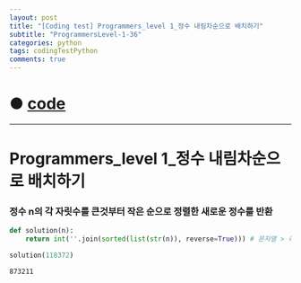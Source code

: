 ```yaml
---
layout: post
title: "[Coding test] Programmers_level 1_정수 내림차순으로 배치하기"
subtitle: "ProgrammersLevel-1-36"
categories: python
tags: codingTestPython
comments: true
---
```


# ● [code](https://github.com/JeongJaeyoung0/coding_test/blob/c9ae1397adadc11d4a96bad21ed4c383a3e70fca/210721_Programmers_level%201_%EC%A0%95%EC%88%98%20%EB%82%B4%EB%A6%BC%EC%B0%A8%EC%88%9C%EC%9C%BC%EB%A1%9C%20%EB%B0%B0%EC%B9%98%ED%95%98%EA%B8%B0.ipynb)

***

# Programmers_level 1_정수 내림차순으로 배치하기
### 정수 n의 각 자릿수를 큰것부터 작은 순으로 정렬한 새로운 정수를 반환


```python
def solution(n):
    return int(''.join(sorted(list(str(n)), reverse=True))) # 문자열 > 리스트 > 내림차순 정렬 > join > 정수열 > 반환
```


```python
solution(118372)
```




    873211
